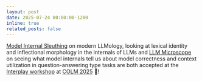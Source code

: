 ```yaml
---
layout: post
date: 2025-07-24 00:00:00-1200
inline: true
related_posts: false
---
```


[Model Internal Sleuthing](https://arxiv.org/abs/2506.02132) on modern LLMology, looking at lexical identity and inflectional morphology in the internals of LLMs and [LLM Microscope](https://nishantsubramani.github.io/assets/pdf/llm_microscope.pdf) on seeing what model internals tell us about model correctness and context utilization in question-answering type tasks are both accepted at the [Interplay workshop](https://interplay-workshop.github.io/) at [COLM 2025](https://colmweb.org/) :maple_leaf:!
